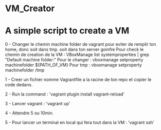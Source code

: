 # VM_Creator
# A simple script to create a VM


0 - Changer le chemin machine folder  de vagrant pour eviter de remplir ton home, donc soit dans tmp. soit dans ton server goinfre
Pour check le chemin de creation de la VM :
VBoxManage list systemproperties | grep "Default machine folder:"
Pour le changer :
	vboxmanage setproperty machinefolder ${PATH_OF_VM}
Pour tmp :	vboxmanage setproperty machinefolder /tmp

1 - Creer un fichier nomme Vagrantfile a la racine de ton repo et copier le code dedans.

2 - Run la command :
	'vagrant plugin install vagrant-reload'

3 - Lancer vagrant :
	'vagrant up'

4 - Attendre 5 ou 10min.

5 - Pour lancer un terminal en local qui fera tout dans la VM :
	'vagrant ssh'